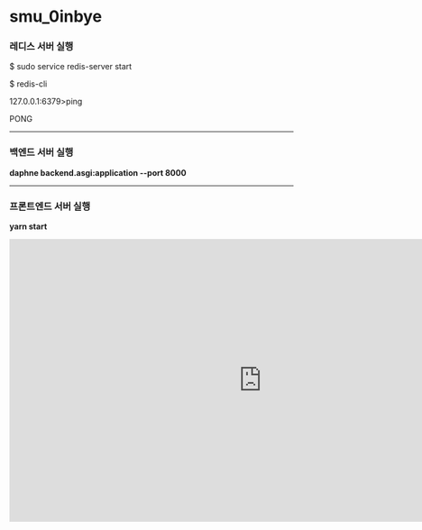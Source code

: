 # smu_0inbye



### 레디스 서버 실행
$ sudo service redis-server start

$ redis-cli

127.0.0.1:6379>ping

PONG

---

### 백엔드 서버 실행
**daphne backend.asgi:application --port 8000**

---

### 프론트엔드 서버 실행
**yarn start**


<iframe width="893" height="502" src="https://www.youtube.com/embed/62jSQFtYOKA" title="공인바이 결과발표영상" frameborder="0" allow="accelerometer; autoplay; clipboard-write; encrypted-media; gyroscope; picture-in-picture; web-share" referrerpolicy="strict-origin-when-cross-origin" allowfullscreen></iframe>

